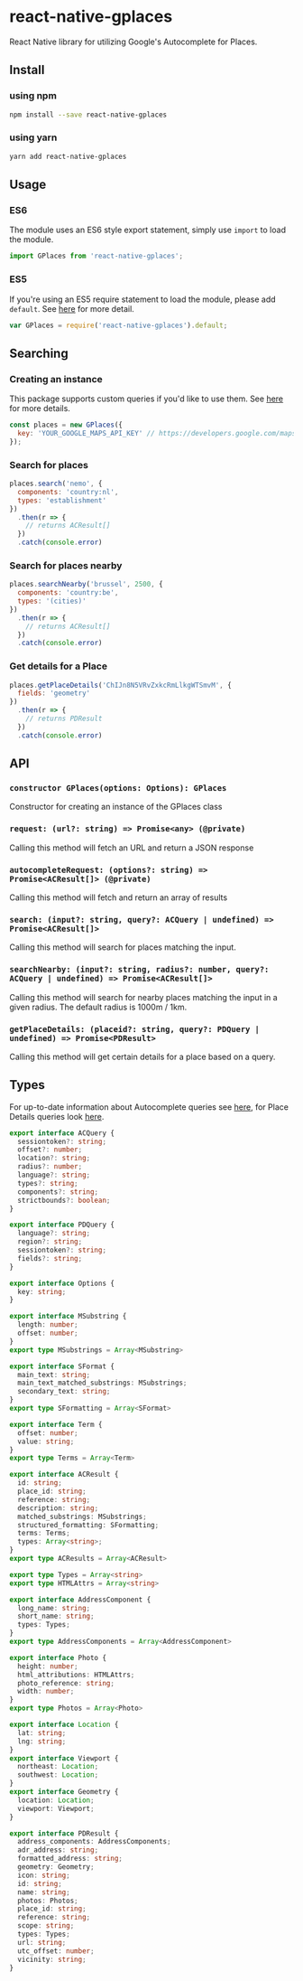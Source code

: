 # react-native-gplaces

React Native library for utilizing Google's Autocomplete for Places.

## Install

### using npm

```sh
npm install --save react-native-gplaces
```

### using yarn

```sh
yarn add react-native-gplaces
```

## Usage

### ES6

The module uses an ES6 style export statement, simply use `import` to load the module.

```js
import GPlaces from 'react-native-gplaces';
```

### ES5

If you're using an ES5 require statement to load the module, please add `default`. See [here](https://github.com/joltup/rn-fetch-blob/wiki/Trouble-Shooting#rnfetchblobfetch-is-not-a-function) for more detail.

```js
var GPlaces = require('react-native-gplaces').default;
```

## Searching

### Creating an instance

This package supports custom queries if you'd like to use them.
See [here](https://developers.google.com/places/web-service/autocomplete#place_autocomplete_requests) for more details.

```js
const places = new GPlaces({
  key: 'YOUR_GOOGLE_MAPS_API_KEY' // https://developers.google.com/maps/documentation/javascript/get-api-key
});
```

### Search for places

```js
places.search('nemo', {
  components: 'country:nl',
  types: 'establishment'
})
  .then(r => {
    // returns ACResult[]
  })
  .catch(console.error)
```

### Search for places nearby

```js
places.searchNearby('brussel', 2500, {
  components: 'country:be',
  types: '(cities)'
})
  .then(r => {
    // returns ACResult[]
  })
  .catch(console.error)
```

### Get details for a Place

```js
places.getPlaceDetails('ChIJn8N5VRvZxkcRmLlkgWTSmvM', {
  fields: 'geometry'
})
  .then(r => {
    // returns PDResult
  })
  .catch(console.error)
```

## API

### `constructor GPlaces(options: Options): GPlaces`

Constructor for creating an instance of the GPlaces class

### `request: (url?: string) => Promise<any> (@private)`

Calling this method will fetch an URL and return a JSON response

### `autocompleteRequest: (options?: string) => Promise<ACResult[]> (@private)`

Calling this method will fetch and return an array of results

<!-- TODO: document default query -->
<!-- TODO: recommend debounce -->

### `search: (input?: string, query?: ACQuery | undefined) => Promise<ACResult[]>`

Calling this method will search for places matching the input.

### `searchNearby: (input?: string, radius?: number, query?: ACQuery | undefined) => Promise<ACResult[]>`

Calling this method will search for nearby places matching the input in a given radius.
The default radius is 1000m / 1km.

### `getPlaceDetails: (placeid?: string, query?: PDQuery | undefined) => Promise<PDResult>`

Calling this method will get certain details for a place based on a query.

## Types

For up-to-date information about Autocomplete queries see [here](https://developers.google.com/places/web-service/autocomplete#place_autocomplete_requests), for Place Details queries look [here](https://developers.google.com/places/web-service/details#PlaceDetailsRequests).

```ts
export interface ACQuery {
  sessiontoken?: string;
  offset?: number;
  location?: string;
  radius?: number;
  language?: string;
  types?: string;
  components?: string;
  strictbounds?: boolean;
}

export interface PDQuery {
  language?: string;
  region?: string;
  sessiontoken?: string;
  fields?: string;
}

export interface Options {
  key: string;
}

export interface MSubstring {
  length: number;
  offset: number;
}
export type MSubstrings = Array<MSubstring>

export interface SFormat {
  main_text: string;
  main_text_matched_substrings: MSubstrings;
  secondary_text: string;
}
export type SFormatting = Array<SFormat>

export interface Term {
  offset: number;
  value: string;
}
export type Terms = Array<Term>

export interface ACResult {
  id: string;
  place_id: string;
  reference: string;
  description: string;
  matched_substrings: MSubstrings;
  structured_formatting: SFormatting;
  terms: Terms;
  types: Array<string>;
}
export type ACResults = Array<ACResult>

export type Types = Array<string>
export type HTMLAttrs = Array<string>

export interface AddressComponent {
  long_name: string;
  short_name: string;
  types: Types;
}
export type AddressComponents = Array<AddressComponent>

export interface Photo {
  height: number;
  html_attributions: HTMLAttrs;
  photo_reference: string;
  width: number;
}
export type Photos = Array<Photo>

export interface Location {
  lat: string;
  lng: string;
}
export interface Viewport {
  northeast: Location;
  southwest: Location;
}
export interface Geometry {
  location: Location;
  viewport: Viewport;
}

export interface PDResult {
  address_components: AddressComponents;
  adr_address: string;
  formatted_address: string;
  geometry: Geometry;
  icon: string;
  id: string;
  name: string;
  photos: Photos;
  place_id: string;
  reference: string;
  scope: string;
  types: Types;
  url: string;
  utc_offset: number;
  vicinity: string;
}
```

